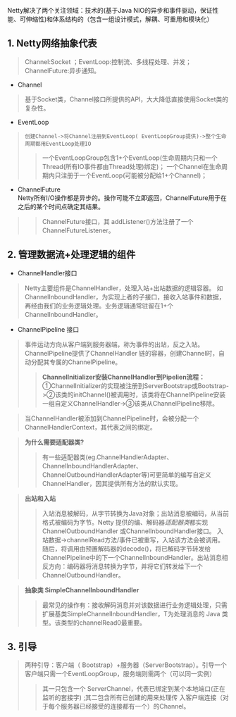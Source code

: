 Netty解决了两个关注领域：技术的(基于Java NIO的异步和事件驱动，保证性能、可伸缩性)和体系结构的（包含一组设计模式，解耦、可重用和模块化）　　

##  1. Netty网络抽象代表
>Channel:Socket ；EventLoop:控制流、多线程处理、并发；
ChannelFuture:异步通知。
- Channel
>基于Socket类，Channel接口所提供的API，大大降低直接使用Socket类的复杂性。
- EventLoop
>`创建Channel->将Channel注册到EventLoop( EventLoopGroup提供)->整个生命周期都用EventLoop处理IO`  
>>一个EventLoopGroup包含1+个EventLoop(生命周期内只和一个Thread(所有IO事件都由Thread处理)绑定)；
一个Channel在生命周期内只注册于一个EventLoop(可能被分配给1+个Channel)；
- ChannelFuture  
Netty所有I/O操作都是异步的。操作可能不立即返回，ChannelFuture用于在之后的某个时间点确定其结果。
>>ChannelFuture接口，其 addListener()方法注册了一个 ChannelFutureListener。
## 2. 管理数据流+处理逻辑的组件
- ChannelHandler接口  
>Netty主要组件是ChannelHandler，处理入站+出站数据的逻辑容器。
如ChannelInboundHandler，为实现上者的子接口，接收入站事件和数据，再经由我们的业务逻辑处理。业务逻辑通常驻留在1+个ChannelInboundHandler。 
- ChannelPipeline 接口
>事件运动方向从客户端到服务器端，称为事件的出站，反之入站。ChannelPipeline提供了ChannelHandler 链的容器，创建Channel时，自动分配其专属的ChannelPipeline。
>>**ChannelInitializer安装ChannelHandler到Pipelien流程：** ①ChannelInitializer的实现被注册到ServerBootstrap或Bootstrap->②该类的initChannel()被调用时，该类将在ChannelPipeline安装一组自定义ChannelHandler->③该类从ChannelPipeline移除。  

>当ChannelHandler被添加到ChannelPipeline时，会被分配一个ChannelHandlerContext，其代表之间的绑定。

>**为什么需要适配器类?**  
>>有一些适配器类(eg.ChannelHandlerAdapter、ChannelInboundHandlerAdapter、ChannelOutboundHandlerAdapter等)可更简单的编写自定义ChannelHandler，因其提供所有方法的默认实现。  

>**出站和入站**
>>入站消息被解码，从字节转换为Java对象；出站消息被编码，从当前格式被编码为字节。Netty 提供的编、解码器*适配器类*都实现ChannelOutboundHandler 或ChannelInboundHandler接口。
入站数据->channelRead方法/事件已被重写，入站该方法会被调用。 随后，将调用由预置解码器的decode()，将已解码字节转发给ChannelPipeline中的下一个ChannelInboundHandler。出站消息相反方向：编码器将消息转换为字节，并将它们转发给下一个ChannelOutboundHandler。

>**抽象类 SimpleChannelInboundHandler**
>>最常见的操作有：接收解码消息并对该数据进行业务逻辑处理，只需扩展基类SimpleChannelInboundHandler<T>，T为处理消息的 Java 类型。该类型的channelRead0最重要。  
## 3. 引导
>两种引导：客户端（ Bootstrap）+服务器（ServerBootstrap）。引导一个客户端只需一个EventLoopGroup，服务端则需两个（可以同一实例）
>>其一只包含一个 ServerChannel，代表已绑定到某个本地端口(正在监听的套接字) ;其二包含所有已创建的用来处理传
入客户端连接（对于每个服务器已经接受的连接都有一个）的Channel。
